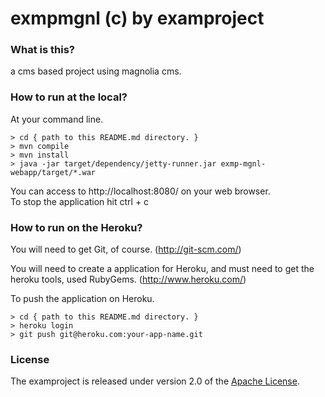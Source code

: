 # exmpmgnl (c) by examproject

### What is this?
a cms based project using magnolia cms.

### How to run at the local?
At your command line.

    > cd { path to this README.md directory. }
    > mvn compile
    > mvn install
    > java -jar target/dependency/jetty-runner.jar exmp-mgnl-webapp/target/*.war

You can access to http://localhost:8080/ on your web browser.  
To stop the application hit ctrl + c

### How to run on the Heroku?

You will need to get Git, of course.
(http://git-scm.com/)

You will need to create a application for Heroku, and must need to get the heroku tools, used RubyGems.
(http://www.heroku.com/)

To push the application on Heroku.

    > cd { path to this README.md directory. }
    > heroku login
    > git push git@heroku.com:your-app-name.git

### License
The examproject is released under version 2.0 of the
[Apache License](http://www.apache.org/licenses/LICENSE-2.0).